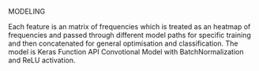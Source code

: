 MODELING

Each feature is an matrix of frequencies which is treated as an heatmap of frequencies and passed through different model paths for specific training and then concatenated for general optimisation and classification. The model is Keras Function API Convotional Model with BatchNormalization and ReLU activation.
